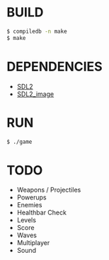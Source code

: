# BUILD

```bash
$ compiledb -n make
$ make
```

# DEPENDENCIES

- [SDL2](https://www.libsdl.org/)
- [SDL2_image](https://www.libsdl.org/projects/SDL_image/)

# RUN

```bash
$ ./game
```

# TODO

- Weapons / Projectiles
- Powerups
- Enemies
- Healthbar Check
- Levels
- Score
- Waves
- Multiplayer
- Sound
